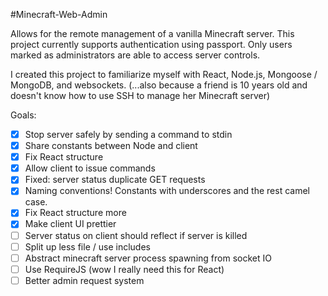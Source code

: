 #Minecraft-Web-Admin

Allows for the remote management of a vanilla Minecraft server.  This project currently supports authentication using passport.  Only users marked as administrators are able to access server controls.

I created this project to familiarize myself with React, Node.js, Mongoose / MongoDB, and websockets.
(...also because a friend is 10 years old and doesn't know how to use SSH to manage her Minecraft server)

Goals:
- [x] Stop server safely by sending a command to stdin
- [x] Share constants between Node and client
- [x] Fix React structure
- [x] Allow client to issue commands
- [x] Fixed: server status duplicate GET requests
- [x] Naming conventions!  Constants with underscores and the rest camel case.
- [x] Fix React structure more
- [x] Make client UI prettier
- [ ] Server status on client should reflect if server is killed
- [ ] Split up less file / use includes
- [ ] Abstract minecraft server process spawning from socket IO
- [ ] Use RequireJS (wow I really need this for React)
- [ ] Better admin request system
